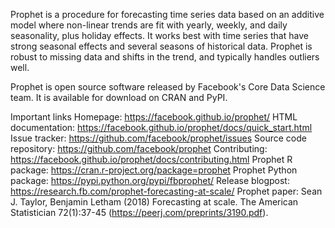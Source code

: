 Prophet is a procedure for forecasting time series data based on an additive model where non-linear trends are fit with yearly, weekly, and daily seasonality, plus holiday effects. It works best with time series that have strong seasonal effects and several seasons of historical data. Prophet is robust to missing data and shifts in the trend, and typically handles outliers well.

Prophet is open source software released by Facebook's Core Data Science team. It is available for download on CRAN and PyPI.

Important links
Homepage: https://facebook.github.io/prophet/
HTML documentation: https://facebook.github.io/prophet/docs/quick_start.html
Issue tracker: https://github.com/facebook/prophet/issues
Source code repository: https://github.com/facebook/prophet
Contributing: https://facebook.github.io/prophet/docs/contributing.html
Prophet R package: https://cran.r-project.org/package=prophet
Prophet Python package: https://pypi.python.org/pypi/fbprophet/
Release blogpost: https://research.fb.com/prophet-forecasting-at-scale/
Prophet paper: Sean J. Taylor, Benjamin Letham (2018) Forecasting at scale. The American Statistician 72(1):37-45 (https://peerj.com/preprints/3190.pdf).
